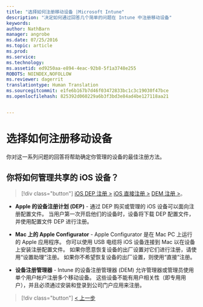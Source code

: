 ```yaml
---
title: "选择如何注册移动设备 |Microsoft Intune"
description: "决定如何通过回答几个简单的问题在 Intune 中注册移动设备"
keywords: 
author: NathBarn
manager: angrobe
ms.date: 07/25/2016
ms.topic: article
ms.prod: 
ms.service: 
ms.technology: 
ms.assetid: ed9250aa-e894-4eac-92b8-5f1a3748e255
ROBOTS: NOINDEX,NOFOLLOW
ms.reviewer: dagerrit
translationtype: Human Translation
ms.sourcegitcommit: e1fe6b167b7d46f03472833bc1c3c19030f47bce
ms.openlocfilehash: 825392d060229a6b3f3bd3e84ad4be127118aa21


---
```

# 选择如何注册移动设备

你对这一系列问题的回答将帮助确定你管理的设备的最佳注册方法。


## **你将如何管理共享的 iOS 设备？**

  > [!div class="button"]
  [iOS DEP 注册 >](/intune/deploy-use/ios-device-enrollment-program-in-microsoft-intune) [iOS 直接注册 >](/intune/deploy-use/ios-direct-enrollment-in-microsoft-intune) [DEM 注册 >](/intune/deploy-use/enroll-corporate-owned-devices-with-the-device-enrollment-manager-in-microsoft-intune)。

  - **Apple 的设备注册计划 (DEP)** - 通过 DEP 购买或管理的 iOS 设备可以面向注册配置文件。 当用户第一次开启他们的设备时，设备将下载 DEP 配置文件，并使用配置文件 DEP 进行注册。

  - **Mac 上的 Apple Configurator** - Apple Configurator 是在 Mac PC 上运行的 Apple 应用程序。 你可以使用 USB 电缆将 iOS 设备连接到 Mac 以在设备上安装注册配置文件。 如果你愿意恢复设备的出厂设置对它们进行注册，请使用“设置助理”注册。 如果你不希望恢复设备的出厂设置，则使用“直接”注册。

  - **设备注册管理器** - Intune 的设备注册管理器 (DEM) 允许管理器或管理员使用单个用户帐户注册多个移动设备。 这些设备不能有用户相关性（即专用用户），并且必须通过安装和登录到公司门户应用来注册。

  > [!div class="button"]
  [< 上一步](choose-how-to-enroll-devices3.md)



<!--HONumber=Aug16_HO2-->


